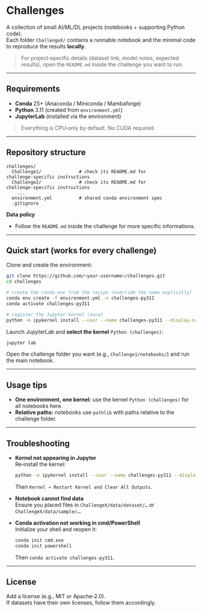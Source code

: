 # Challenges

A collection of small AI/ML/DL projects (notebooks + supporting Python code).  
Each folder `ChallengeX/` contains a runnable notebook and the minimal code to reproduce the results **locally**.

> For project‑specific details (dataset link, model notes, expected results), open the `README.md` inside the challenge you want to run.

---

## Requirements

- **Conda** 25+ (Anaconda / Miniconda / Mambaforge)
- **Python** 3.11 (created from `environment.yml`)
- **JupyterLab** (installed via the environment)

> Everything is CPU‑only by default. No CUDA required.

---

## Repository structure

```
challenges/
  Challenge1/              # check its README.md for challenge‑specific instructions
  Challenge2/              # check its README.md for challenge‑specific instructions
    ...
  environment.yml          # shared conda environment spec
  .gitignore
```

**Data policy**

- Follow the `README.md` inside the challenge for more specific informations.

---

## Quick start (works for every challenge)

Clone and create the environment:

```bash
git clone https://github.com/<your-username>/challenges.git
cd challenges

# create the conda env from the recipe (override the name explicitly)
conda env create -f environment.yml -n challenges-py311
conda activate challenges-py311

# register the Jupyter kernel (once)
python -m ipykernel install --user --name challenges-py311 --display-name "Python (challenges)"
```

Launch JupyterLab and **select the kernel** `Python (challenges)`:

```bash
jupyter lab
```

Open the challenge folder you want (e.g., `Challenge1/notebooks/`) and run the main notebook.

---

## Usage tips

- **One environment, one kernel:** use the kernel `Python (challenges)` for all notebooks here.
- **Relative paths:** notebooks use `pathlib` with paths relative to the challenge folder.

---

## Troubleshooting

- **Kernel not appearing in Jupyter**  
  Re‑install the kernel:
  ```bash
  python -m ipykernel install --user --name challenges-py311 --display-name "Python (challenges)"
  ```
  Then `Kernel → Restart Kernel and Clear All Outputs`.

- **Notebook cannot find data**  
  Ensure you placed files in `ChallengeX/data/dataset/…` or `ChallengeX/data/sample/…`.

- **Conda activation not working in cmd/PowerShell**  
  Initialize your shell and reopen it:
  ```bash
  conda init cmd.exe
  conda init powershell
  ```
  Then `conda activate challenges-py311`.

---

## License

Add a license (e.g., MIT or Apache‑2.0).  
If datasets have their own licenses, follow them accordingly.